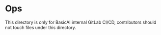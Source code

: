 # Ops

This directory is only for BasicAI internal GitLab CI/CD, contributors should not touch files under this directory.
